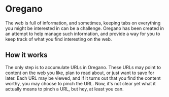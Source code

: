 # Oregano

The web is full of information, and sometimes, keeping tabs on everything
you might be interested in can be a challenge. Oregano has been created
in an attempt to help manage such information, and provide a way for you
to keep track of what you find interesting on the web.

## How it works

The only step is to accumulate URLs in Oregano. These URLs may point to
content on the web you like, plan to read about, or just want to
save for later. Each URL may be viewed, and if it turns out that you
find the content worthy, you may choose to pinch the URL. Now, it's not
clear yet what it actually means to pinch a URL, but hey, at least you
can.
